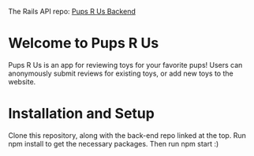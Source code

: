 The Rails API repo: [Pups R Us Backend](https://github.com/Halezmarie/pupsrus-backend)

# Welcome to Pups R Us
Pups R Us is an app for reviewing toys for your favorite pups! Users can anonymously submit reviews for existing toys, or add new toys to the website. 


# Installation and Setup
Clone this repository, along with the back-end repo linked at the top. Run npm install to get the necessary packages. Then run npm start :)
